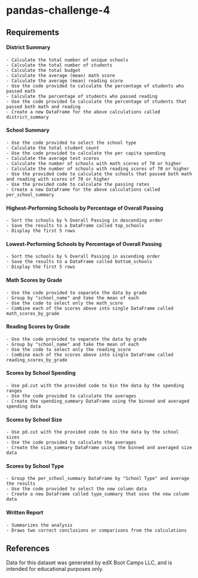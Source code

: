 # pandas-challenge-4

## Requirements

#### District Summary

    - Calculate the total number of unique schools
    - Calculate the total number of students
    - Calculate the total budget
    - Calculate the average (mean) math score
    - Calculate the average (mean) reading score
    - Use the code provided to calculate the percentage of students who passed math
    - Calculate the percentage of students who passed reading
    - Use the code provided to calculate the percentage of students that passed both math and reading
    - Create a new DataFrame for the above calculations called district_summary

#### School Summary

    - Use the code provided to select the school type
    - Calculate the total student count
    - Use the code provided to calculate the per capita spending
    - Calculate the average test scores
    - Calculate the number of schools with math scores of 70 or higher
    - Calculate the number of schools with reading scores of 70 or higher
    - Use the provided code to calculate the schools that passed both math and reading with scores of 70 or higher
    - Use the provided code to calculate the passing rates
    - Create a new DataFrame for the above calculations called per_school_summary

#### Highest-Performing Schools by Percentage of Overall Passing

    - Sort the schools by % Overall Passing in descending order
    - Save the results to a DataFrame called top_schools
    - Display the first 5 rows

#### Lowest-Performing Schools by Percentage of Overall Passing

    - Sort the schools by % Overall Passing in ascending order
    - Save the results to a DataFrame called bottom_schools
    - Display the first 5 rows

#### Math Scores by Grade

    - Use the code provided to separate the data by grade 
    - Group by "school_name" and take the mean of each
    - Use the code to select only the math_score
    - Combine each of the scores above into single DataFrame called math_scores_by_grade

#### Reading Scores by Grade 

    - Use the code provided to separate the data by grade
    - Group by "school_name" and take the mean of each
    - Use the code to select only the reading_score
    - Combine each of the scores above into single DataFrame called reading_scores_by_grade

#### Scores by School Spending

    - Use pd.cut with the provided code to bin the data by the spending ranges
    - Use the code provided to calculate the averages
    - Create the spending_summary DataFrame using the binned and averaged spending data

#### Scores by School Size

    - Use pd.cut with the provided code to bin the data by the school sizes
    - Use the code provided to calculate the averages
    - Create the size_summary DataFrame using the binned and averaged size data

#### Scores by School Type

    - Group the per_school_summary DataFrame by "School Type" and average the results
    - Use the code provided to select the new column data
    - Create a new DataFrame called type_summary that uses the new column data

#### Written Report

    - Summarizes the analysis
    - Draws two correct conclusions or comparisons from the calculations
    
## References
Data for this dataset was generated by edX Boot Camps LLC, and is intended for educational purposes only.
